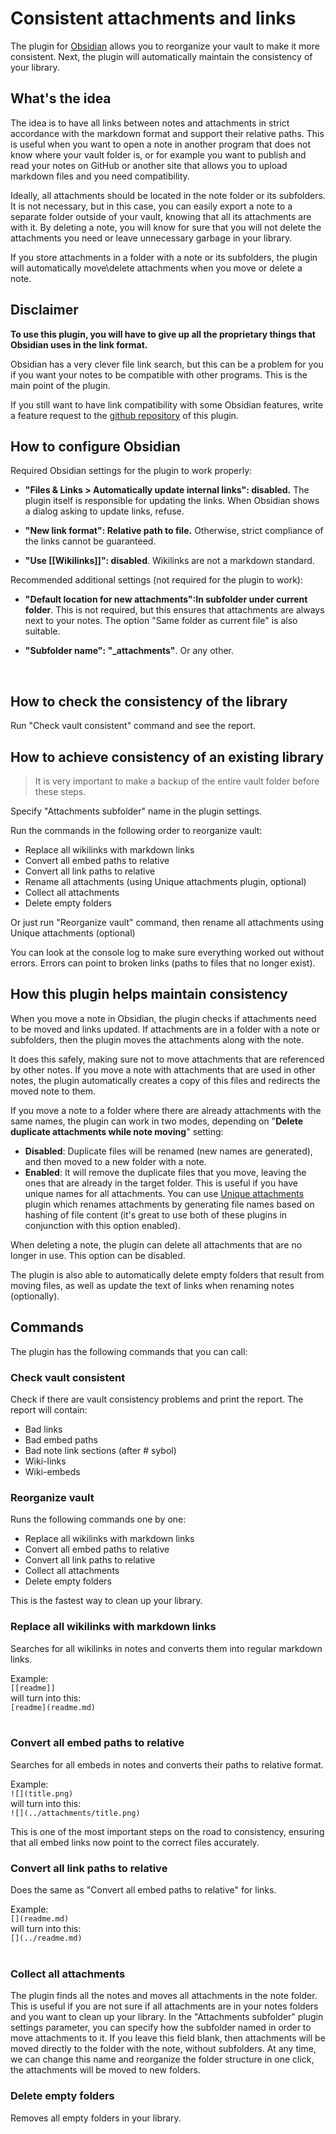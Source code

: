 # Consistent attachments and links

The plugin for [Obsidian](https://obsidian.md/) allows you to reorganize your vault to make it more consistent. Next, the plugin will automatically maintain the consistency of your library.
<br>

## What's the idea

The idea is to have all links between notes and attachments in strict accordance with the markdown format and support their relative paths. This is useful when you want to open a note in another program that does not know where your vault folder is, or for example you want to publish and read your notes on GitHub or another site that allows you to upload markdown files and you need compatibility.

Ideally, all attachments should be located in the note folder or its subfolders. It is not necessary, but in this case, you can easily export a note to a separate folder outside of your vault, knowing that all its attachments are with it. By deleting a note, you will know for sure that you will not delete the attachments you need or leave unnecessary garbage in your library.

If you store attachments in a folder with a note or its subfolders, the plugin will automatically move\delete attachments when you move or delete a note.
<br>

## Disclaimer

**To use this plugin, you will have to give up all the proprietary things that Obsidian uses in the link format.** 

Obsidian has a very clever file link search, but this can be a problem for you if you want your notes to be compatible with other programs. This is the main point of the plugin.

If you still want to have link compatibility with some Obsidian features, write a feature request to the [github repository](https://github.com/derwish-pro/obsidian-consistent-attachments-and-links/issues) of this plugin.
<br>


## How to configure Obsidian
Required Obsidian settings for the plugin to work properly:

- **"Files & Links > Automatically update internal links": disabled.** The plugin itself is responsible for updating the links. When Obsidian shows a dialog asking to update links, refuse.

- **"New link format": Relative path to file.** Otherwise, strict compliance of the links cannot be guaranteed.

- **"Use \[\[Wikilinks\]\]": disabled**. Wikilinks are not a markdown standard.

Recommended additional settings (not required for the plugin to work):

- **"Default location for new attachments":In subfolder under current folder**. This is not required, but this ensures that attachments are always next to your notes. The option "Same folder as current file" is also suitable.

- **"Subfolder name": "_attachments"**. Or any other.
<br>


## How to check the consistency of the library

Run "Check vault consistent" command and see the report.


## How to achieve consistency of an existing library

> It is very important to make a backup of the entire vault folder before these steps.

Specify "Attachments subfolder" name in the plugin settings.

Run the commands in the following order to reorganize vault:
- Replace all wikilinks with markdown links
- Convert all embed paths to relative
- Convert all link paths to relative
- Rename all attachments (using Unique attachments plugin, optional)
- Collect all attachments
- Delete empty folders

Or just run "Reorganize vault" command, then rename all attachments using Unique attachments (optional)

You can look at the console log to make sure everything worked out without errors. Errors can point to broken links (paths to files that no longer exist).
<br>

## How this plugin helps maintain consistency

When you move a note in Obsidian, the plugin checks if attachments need to be moved and links updated. If attachments are in a folder with a note or subfolders, then the plugin moves the attachments along with the note.

It does this safely, making sure not to move attachments that are referenced by other notes. If you move a note with attachments that are used in other notes, the plugin automatically creates a copy of this files and redirects the moved note to them. 

If you move a note to a folder where there are already attachments with the same names, the plugin 
can work in two modes, depending on "**Delete duplicate attachments while note moving**" setting:
- **Disabled**: Duplicate files will be renamed (new names are generated), and then moved to a new folder with a note.
- **Enabled**: It will remove the duplicate files that you move, leaving the ones that are already in the target folder. This is useful if you have unique names for all attachments. You can use [Unique attachments](https://github.com/derwish-pro/obsidian-unique-attachments) plugin which renames attachments by generating file names based on hashing of file content (it's great to use both of these plugins in conjunction with this option enabled).

When deleting a note, the plugin can delete all attachments that are no longer in use. This option can be disabled.

The plugin is also able to automatically delete empty folders that result from moving files, as well as update the text of links when renaming notes (optionally).
<br>

## Commands

The plugin has the following commands that you can call:
<br>

### Check vault consistent

Check if there are vault consistency problems and print the report. The report will contain:
- Bad links
- Bad embed paths
- Bad note link sections (after # sybol)
- Wiki-links
- Wiki-embeds


### Reorganize vault

Runs the following commands one by one:
- Replace all wikilinks with markdown links
- Convert all embed paths to relative
- Convert all link paths to relative
- Collect all attachments
- Delete empty folders

This is the fastest way to clean up your library.
<br>

### Replace all wikilinks with markdown links

Searches for all wikilinks in notes and converts them into regular markdown links.

Example:  
`[[readme]]`  
will turn into this:  
`[readme](readme.md)`  
<br>

### Convert all embed paths to relative

Searches for all embeds in notes and converts their paths to relative format.

Example:  
`![](title.png)`  
will turn into this:  
`![](../attachments/title.png)`  

This is one of the most important steps on the road to consistency, ensuring that all embed links now point to the correct files accurately.
<br>

### Convert all link paths to relative

Does the same as "Convert all embed paths to relative" for links.

Example:  
`[](readme.md)`  
will turn into this:  
`[](../readme.md)`  
<br>

### Collect all attachments

The plugin finds all the notes and moves all attachments in the note folder. This is useful if you are not sure if all attachments are in your notes folders and you want to clean up your library. In the "Attachments subfolder" plugin settings parameter, you can specify how the subfolder named in order to move attachments to it. If you leave this field blank, then attachments will be moved directly to the folder with the note, without subfolders. At any time, we can change this name and reorganize the folder structure in one click, the attachments will be moved to new folders.
<br>

### Delete empty folders

Removes all empty folders in your library. 




